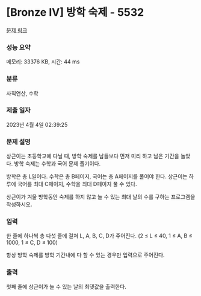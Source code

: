 # [Bronze IV] 방학 숙제 - 5532 

[문제 링크](https://www.acmicpc.net/problem/5532) 

### 성능 요약

메모리: 33376 KB, 시간: 44 ms

### 분류

사칙연산, 수학

### 제출 일자

2023년 4월 4일 02:39:25

### 문제 설명

<p>상근이는 초등학교에 다닐 때, 방학 숙제를 남들보다 먼저 미리 하고 남은 기간을 놀았다. 방학 숙제는 수학과 국어 문제 풀기이다.</p>

<p>방학은 총 L일이다. 수학은 총 B페이지, 국어는 총 A페이지를 풀어야 한다. 상근이는 하루에 국어를 최대 C페이지, 수학을 최대 D페이지 풀 수 있다.</p>

<p>상근이가 겨울 방학동안 숙제를 하지 않고 놀 수 있는 최대 날의 수를 구하는 프로그램을 작성하시오.</p>

### 입력 

 <p>한 줄에 하나씩 총 다섯 줄에 걸쳐 L, A, B, C, D가 주어진다. (2 ≤ L ≤ 40, 1 ≤ A, B ≤ 1000, 1 ≤ C, D ≤ 100)</p>

<p>항상 방학 숙제를 방학 기간내에 다 할 수 있는 경우만 입력으로 주어진다.</p>

### 출력 

 <p>첫째 줄에 상근이가 놀 수 있는 날의 최댓값을 출력한다.</p>

